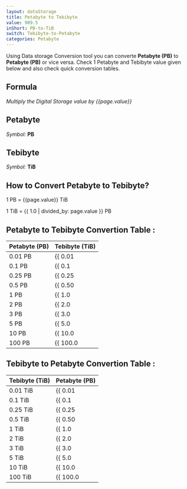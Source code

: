```yaml
---
layout: dataStorage
title: Petabyte to Tebibyte
value: 909.5
inShort: PB-to-TiB
switch: Tebibyte-to-Petabyte
categories: Petabyte
---
```


Using Data storage Conversion tool you can converte **Petabyte (PB)** to **Petabyte (PB)** or vice versa. Check 1 Petabyte and Tebibyte value given below and also check quick conversion tables.

## Formula
*Multiply the Digital Storage value by {{page.value}}*

## Petabyte
*Symbol:* **PB**

## Tebibyte
*Symbol:* **TiB**

## How to Convert Petabyte to Tebibyte?

1 PB = {{page.value}} TiB

1 TiB = {{ 1.0 | divided_by: page.value }} PB


## Petabyte to Tebibyte Convertion Table :

| Petabyte (PB) | Tebibyte (TiB) |
| ---- | ---- |
| 0.01 PB | {{ 0.01 | times: page.value | round: 12 }} TiB |
| 0.1 PB | {{ 0.1 | times: page.value | round: 12 }} TiB |
| 0.25 PB | {{ 0.25 | times: page.value | round: 12 }} TiB |
| 0.5 PB | {{ 0.50 | times: page.value | round: 12 }} TiB |
| 1 PB | {{ 1.0 | times: page.value | round: 12 }} TiB |
| 2 PB | {{ 2.0 | times: page.value | round: 12 }} TiB |
| 3 PB | {{ 3.0 | times: page.value | round: 12 }} TiB |
| 5 PB | {{ 5.0 | times: page.value | round: 12 }} TiB |
| 10 PB | {{ 10.0 | times: page.value | round: 12 }} TiB |
| 100 PB | {{ 100.0 | times: page.value | round: 12 }} TiB |

## Tebibyte to Petabyte Convertion Table :

| Tebibyte (TiB) | Petabyte (PB) |
| ---- | ---- |
| 0.01 TiB | {{ 0.01 | divided_by: page.value | round: 12 }} PB |
| 0.1 TiB | {{ 0.1 | divided_by: page.value | round: 12 }} PB |
| 0.25 TiB | {{ 0.25 | divided_by: page.value | round: 12 }} PB |
| 0.5 TiB | {{ 0.50 | divided_by: page.value | round: 12 }} PB |
| 1 TiB | {{ 1.0 | divided_by: page.value | round: 12 }} PB |
| 2 TiB | {{ 2.0 | divided_by: page.value | round: 12 }} PB |
| 3 TiB | {{ 3.0 | divided_by: page.value | round: 12 }} PB |
| 5 TiB | {{ 5.0 | divided_by: page.value | round: 12 }} PB |
| 10 TiB | {{ 10.0 | divided_by: page.value | round: 12 }} PB |
| 100 TiB | {{ 100.0 | divided_by: page.value | round: 12 }} PB |


<script>
document.getElementById('selectInput')[20].selected = true
document.getElementById('selectOutput')[17].selected = true
</script>
